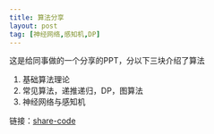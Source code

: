 ```yaml
---
title: 算法分享
layout: post
tag: [神经网络,感知机,DP]
---
```


这是给同事做的一个分享的PPT，分以下三块介绍了算法

1. 基础算法理论
2. 常见算法，递推递归，DP，图算法
3. 神经网络与感知机

链接：[share-code](https://pan.baidu.com/s/1dE79mUX)
